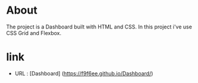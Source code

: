 # About
The project is a Dashboard built with HTML and CSS.
In this project i've use CSS Grid and Flexbox. 

# link
- URL : [Dashboard] (https://f9f6ee.github.io/Dashboard/)
